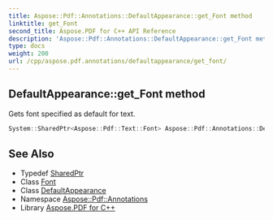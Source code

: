 ```yaml
---
title: Aspose::Pdf::Annotations::DefaultAppearance::get_Font method
linktitle: get_Font
second_title: Aspose.PDF for C++ API Reference
description: 'Aspose::Pdf::Annotations::DefaultAppearance::get_Font method. Gets font specified as default for text in C++.'
type: docs
weight: 200
url: /cpp/aspose.pdf.annotations/defaultappearance/get_font/
---
```

## DefaultAppearance::get_Font method


Gets font specified as default for text.

```cpp
System::SharedPtr<Aspose::Pdf::Text::Font> Aspose::Pdf::Annotations::DefaultAppearance::get_Font() const
```

## See Also

* Typedef [SharedPtr](../../../system/sharedptr/)
* Class [Font](../../../aspose.pdf.text/font/)
* Class [DefaultAppearance](../)
* Namespace [Aspose::Pdf::Annotations](../../)
* Library [Aspose.PDF for C++](../../../)
